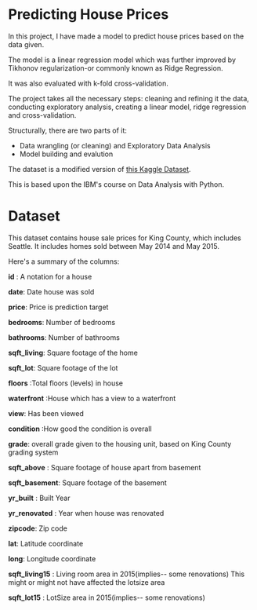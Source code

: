 # Predicting House Prices

In this project, I have made a model to predict house prices based on the data given. 

The model is a linear regression model which was further improved by Tikhonov regularization-or commonly known as Ridge Regression. 

It was also evaluated with k-fold cross-validation.

The project takes all the necessary steps: cleaning and refining it the data, conducting exploratory analysis, creating a linear model, ridge regression and cross-validation.   

Structurally, there are two parts of it:
* Data wrangling (or cleaning) and Exploratory Data Analysis
* Model building and evalution

The dataset is a modified version of [this Kaggle Dataset](https://www.kaggle.com/harlfoxem/housesalesprediction). 

This is based upon the IBM's course on Data Analysis with Python.

# Dataset

This dataset contains house sale prices for King County, which includes Seattle. It includes homes sold between May 2014 and May 2015.

Here's a summary of the columns:

__id__ : A notation for a house

__date__: Date house was sold

__price__: Price is prediction target

__bedrooms__: Number of bedrooms

__bathrooms__: Number of bathrooms

__sqft_living__: Square footage of the home

__sqft_lot__: Square footage of the lot

__floors__ :Total floors (levels) in house

__waterfront__ :House which has a view to a waterfront

__view__: Has been viewed

__condition__ :How good the condition is overall

__grade__: overall grade given to the housing unit, based on King County grading system

__sqft_above__ : Square footage of house apart from basement

__sqft_basement__: Square footage of the basement

__yr_built__ : Built Year

__yr_renovated__ : Year when house was renovated

__zipcode__: Zip code

__lat__: Latitude coordinate

__long__: Longitude coordinate

__sqft_living15__ : Living room area in 2015(implies-- some renovations) This might or might not have affected the lotsize area

__sqft_lot15__ : LotSize area in 2015(implies-- some renovations)
